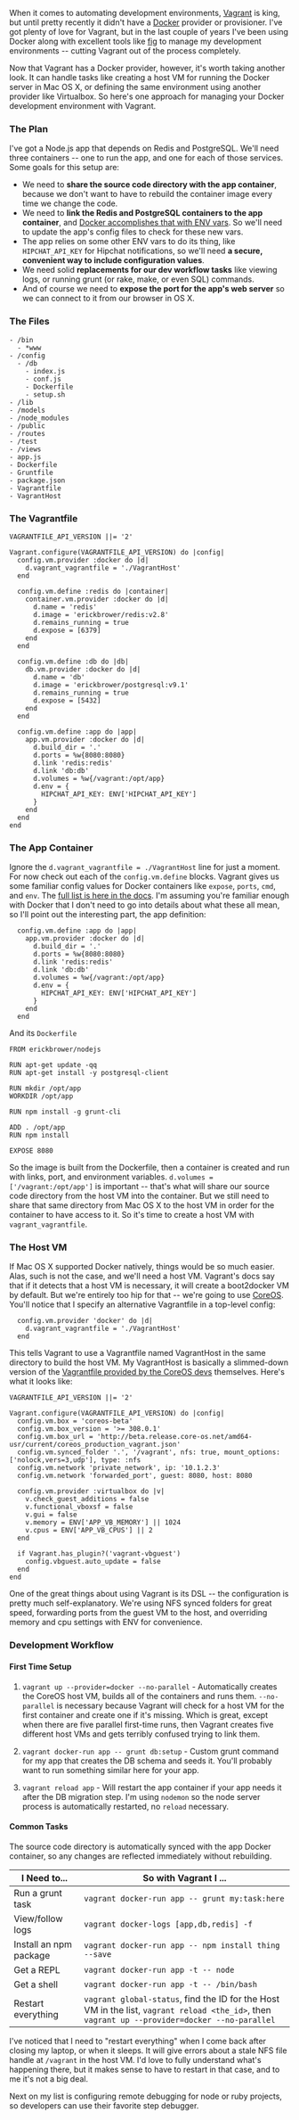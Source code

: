 When it comes to automating development environments, [Vagrant](http://www.vagrantup.com) is king, but until pretty recently it didn't have a [Docker](http://docker.io) provider or provisioner. I've got plenty of love for Vagrant, but in the last couple of years I've been using Docker along with excellent tools like [fig](http://orchardup.github.io/fig/) to manage my development environments -- cutting Vagrant out of the process completely. 

Now that Vagrant has a Docker provider, however, it's worth taking another look. It can handle tasks like creating a host VM for running the Docker server in Mac OS X, or defining the same environment using another provider like Virtualbox. So here's one approach for managing your Docker development environment with Vagrant. 

### The Plan

I've got a Node.js app that depends on Redis and PostgreSQL. We'll need three containers -- one to run the app, and one for each of those services. Some goals for this setup are:

* We need to **share the source code directory with the app container**, because we  don't want to have to rebuild the container image every time we change the code.
* We need to **link the Redis and PostgreSQL containers to the app container**, and [Docker accomplishes that with ENV vars](http://docs.docker.com/userguide/dockerlinks/). So we'll need to update the app's config 
files to check for these new vars.
* The app relies on some other ENV vars to do its thing, like `HIPCHAT_API_KEY` for Hipchat notifications, so we'll need **a secure, convenient way to include configuration values**.
* We need solid **replacements for our dev workflow tasks** like viewing logs, or running grunt (or rake, make, or even SQL) commands. 
* And of course we need to **expose the port for the app's web server** so we can connect to it from our browser in OS X. 

### The Files

```
- /bin
  - *www
- /config
  - /db
    - index.js
    - conf.js
    - Dockerfile
    - setup.sh
- /lib
- /models
- /node_modules
- /public
- /routes
- /test
- /views
- app.js
- Dockerfile
- Gruntfile
- package.json
- Vagrantfile
- VagrantHost

```


### The Vagrantfile
```
VAGRANTFILE_API_VERSION ||= '2'

Vagrant.configure(VAGRANTFILE_API_VERSION) do |config|
  config.vm.provider :docker do |d|
    d.vagrant_vagrantfile = './VagrantHost'
  end

  config.vm.define :redis do |container|
    container.vm.provider :docker do |d|
      d.name = 'redis'
      d.image = 'erickbrower/redis:v2.8'
      d.remains_running = true
      d.expose = [6379]
    end
  end

  config.vm.define :db do |db|
    db.vm.provider :docker do |d|
      d.name = 'db'
      d.image = 'erickbrower/postgresql:v9.1'
      d.remains_running = true
      d.expose = [5432]
    end
  end

  config.vm.define :app do |app|
    app.vm.provider :docker do |d|
      d.build_dir = '.'
      d.ports = %w{8080:8080}
      d.link 'redis:redis'
      d.link 'db:db'
      d.volumes = %w{/vagrant:/opt/app}
      d.env = {
        HIPCHAT_API_KEY: ENV['HIPCHAT_API_KEY']
      }
    end
  end
end
```

### The App Container

Ignore the `d.vagrant_vagrantfile = ./VagrantHost` line for just a moment. For now check out each of the `config.vm.define` blocks. Vagrant gives us some familiar config values for Docker containers like `expose`, `ports`, `cmd`, and `env`. The [full list is here in the docs](http://docs.vagrantup.com/v2/docker/configuration.html). I'm assuming you're familiar enough with Docker that I don't need to go into details about what these all mean, so I'll point out the interesting part, the app definition: 

```
  config.vm.define :app do |app|
    app.vm.provider :docker do |d|
      d.build_dir = '.'
      d.ports = %w{8080:8080}
      d.link 'redis:redis'
      d.link 'db:db'
      d.volumes = %w{/vagrant:/opt/app}
      d.env = {
        HIPCHAT_API_KEY: ENV['HIPCHAT_API_KEY']
      }
    end
  end
```

And its `Dockerfile`

```
FROM erickbrower/nodejs

RUN apt-get update -qq
RUN apt-get install -y postgresql-client

RUN mkdir /opt/app
WORKDIR /opt/app

RUN npm install -g grunt-cli

ADD . /opt/app
RUN npm install

EXPOSE 8080
```
So the image is built from the Dockerfile, then a container is created and run with links, port, and environment variables. `d.volumes = ['/vagrant:/opt/app']` is important -- that's what will share our source code directory from the host VM into the container. But we still need to share that same directory from Mac OS X to the host VM in order for the container to have access to it. So it's time to create a host VM with `vagrant_vagrantfile`.

### The Host VM

If Mac OS X supported Docker natively, things would be so much easier. Alas, such is not the case, and we'll need a host VM. Vagrant's docs say that if it detects that a host VM is necessary, it will create a boot2docker VM by default. But we're entirely too hip for that -- we're going to use [CoreOS](https://coreos.com/). You'll notice that I specify an alternative Vagrantfile in a top-level config:

```
  config.vm.provider 'docker' do |d|
    d.vagrant_vagrantfile = './VagrantHost'
  end
```

This tells Vagrant to use a Vagrantfile named VagrantHost in the same directory to build the host VM. My VagrantHost is basically a slimmed-down version of the [Vagrantfile provided by the CoreOS devs](https://github.com/coreos/coreos-vagrant/) themselves. Here's what it looks like:

```
VAGRANTFILE_API_VERSION ||= '2'

Vagrant.configure(VAGRANTFILE_API_VERSION) do |config|
  config.vm.box = 'coreos-beta'
  config.vm.box_version = '>= 308.0.1'
  config.vm.box_url = 'http://beta.release.core-os.net/amd64-usr/current/coreos_production_vagrant.json'
  config.vm.synced_folder '.', '/vagrant', nfs: true, mount_options: ['nolock,vers=3,udp'], type: :nfs
  config.vm.network 'private_network', ip: '10.1.2.3'
  config.vm.network 'forwarded_port', guest: 8080, host: 8080

  config.vm.provider :virtualbox do |v|
    v.check_guest_additions = false
    v.functional_vboxsf = false
    v.gui = false
    v.memory = ENV['APP_VB_MEMORY'] || 1024
    v.cpus = ENV['APP_VB_CPUS'] || 2
  end

  if Vagrant.has_plugin?('vagrant-vbguest')
    config.vbguest.auto_update = false
  end
end
```

One of the great things about using Vagrant is its DSL -- the configuration is pretty much self-explanatory. We're using NFS synced folders for great speed, forwarding ports from the guest VM to the host, and overriding memory and cpu settings with ENV for convenience. 

### Development Workflow

#### First Time Setup

1. `vagrant up --provider=docker --no-parallel` - Automatically creates the CoreOS host VM, builds all of the containers and runs them. `--no-parallel` is necessary because Vagrant will check for a host VM for the first container and create one if it's missing. Which is great, except when there are five parallel first-time runs, then Vagrant creates five different host VMs and gets terribly confused trying to link them. 

2. `vagrant docker-run app -- grunt db:setup` - Custom grunt command for my app that creates the DB schema and seeds it. You'll probably want to run something similar here for your app.

3. `vagrant reload app` - Will restart the app container if your app needs it after the DB migration step. I'm using `nodemon` so the node server process is automatically restarted, no `reload` necessary. 

#### Common Tasks
The source code directory is automatically synced with the app Docker 
container, so any changes are reflected immediately without rebuilding. 

I Need to...           | So with Vagrant I ...
------------           | ---------------------
Run a grunt task       | `vagrant docker-run app -- grunt my:task:here`
View/follow logs       | `vagrant docker-logs [app,db,redis] -f`
Install an npm package | `vagrant docker-run app -- npm install thing --save`
Get a REPL             | `vagrant docker-run app -t -- node`
Get a shell            | `vagrant docker-run app -t -- /bin/bash`
Restart everything     | `vagrant global-status`, find the ID for the Host VM in the list, `vagrant reload <the_id>`, then `vagrant up --provider=docker --no-parallel`

I've noticed that I need to "restart everything" when I come back after closing my laptop, or when it sleeps. It will give errors about a stale NFS file handle at `/vagrant` in the host VM. I'd love to fully understand what's happening there, but it makes sense to have to restart in that case, and to me it's not a big deal. 

Next on my list is configuring remote debugging for node or ruby projects, so developers can use their favorite step debugger. 

